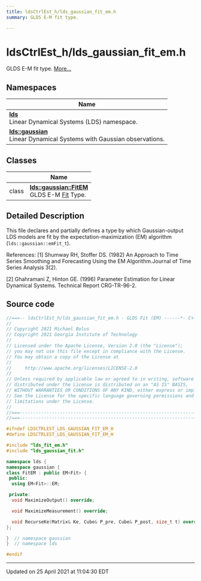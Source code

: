 ```yaml
---
title: ldsCtrlEst_h/lds_gaussian_fit_em.h
summary: GLDS E-M fit type. 

---
```


# ldsCtrlEst_h/lds_gaussian_fit_em.h

GLDS E-M fit type.  [More...](#detailed-description)



## Namespaces

| Name           |
| -------------- |
| **[lds](/lds-ctrl-est/docs/api/namespaces/namespacelds/)** <br>Linear Dynamical Systems (LDS) namespace.  |
| **[lds::gaussian](/lds-ctrl-est/docs/api/namespaces/namespacelds_1_1gaussian/)** <br>Linear Dynamical Systems with Gaussian observations.  |

## Classes

|                | Name           |
| -------------- | -------------- |
| class | **[lds::gaussian::FitEM](/lds-ctrl-est/docs/api/classes/classlds_1_1gaussian_1_1_fit_e_m/)** <br>GLDS E-M [Fit](/lds-ctrl-est/docs/api/classes/classlds_1_1gaussian_1_1_fit/) Type.  |

## Detailed Description



This file declares and partially defines a type by which Gaussian-output LDS models are fit by the expectation-maximization (EM) algorithm (`lds::gaussian::emFit_t`).

References: [1] Shumway RH, Stoffer DS. (1982) An Approach to Time Series Smoothing and Forecasting Using the EM Algorithm.Journal of Time Series Analysis 3(2).

[2] Ghahramani Z, Hinton GE. (1996) Parameter Estimation for Linear Dynamical Systems. Technical Report CRG-TR-96-2. 





## Source code

```cpp
//===-- ldsCtrlEst_h/lds_gaussian_fit_em.h - GLDS Fit (EM) ------*- C++ -*-===//
//
// Copyright 2021 Michael Bolus
// Copyright 2021 Georgia Institute of Technology
//
// Licensed under the Apache License, Version 2.0 (the "License");
// you may not use this file except in compliance with the License.
// You may obtain a copy of the License at
//
//     http://www.apache.org/licenses/LICENSE-2.0
//
// Unless required by applicable law or agreed to in writing, software
// distributed under the License is distributed on an "AS IS" BASIS,
// WITHOUT WARRANTIES OR CONDITIONS OF ANY KIND, either express or implied.
// See the License for the specific language governing permissions and
// limitations under the License.
//
//===----------------------------------------------------------------------===//
//===----------------------------------------------------------------------===//

#ifndef LDSCTRLEST_LDS_GAUSSIAN_FIT_EM_H
#define LDSCTRLEST_LDS_GAUSSIAN_FIT_EM_H

#include "lds_fit_em.h"
#include "lds_gaussian_fit.h"

namespace lds {
namespace gaussian {
class FitEM : public EM<Fit> {
 public:
  using EM<Fit>::EM;

 private:
  void MaximizeOutput() override;

  void MaximizeMeasurement() override;

  void RecurseKe(Matrix& Ke, Cube& P_pre, Cube& P_post, size_t t) override;
};

}  // namespace gaussian
}  // namespace lds

#endif
```


-------------------------------

Updated on 25 April 2021 at 11:04:30 EDT

